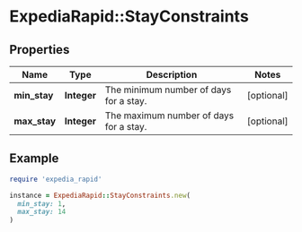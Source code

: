 # ExpediaRapid::StayConstraints

## Properties

| Name | Type | Description | Notes |
| ---- | ---- | ----------- | ----- |
| **min_stay** | **Integer** | The minimum number of days for a stay. | [optional] |
| **max_stay** | **Integer** | The maximum number of days for a stay. | [optional] |

## Example

```ruby
require 'expedia_rapid'

instance = ExpediaRapid::StayConstraints.new(
  min_stay: 1,
  max_stay: 14
)
```

